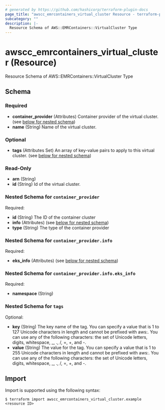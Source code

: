 ```yaml
---
# generated by https://github.com/hashicorp/terraform-plugin-docs
page_title: "awscc_emrcontainers_virtual_cluster Resource - terraform-provider-awscc"
subcategory: ""
description: |-
  Resource Schema of AWS::EMRContainers::VirtualCluster Type
---
```


# awscc_emrcontainers_virtual_cluster (Resource)

Resource Schema of AWS::EMRContainers::VirtualCluster Type



<!-- schema generated by tfplugindocs -->
## Schema

### Required

- **container_provider** (Attributes) Container provider of the virtual cluster. (see [below for nested schema](#nestedatt--container_provider))
- **name** (String) Name of the virtual cluster.

### Optional

- **tags** (Attributes Set) An array of key-value pairs to apply to this virtual cluster. (see [below for nested schema](#nestedatt--tags))

### Read-Only

- **arn** (String)
- **id** (String) Id of the virtual cluster.

<a id="nestedatt--container_provider"></a>
### Nested Schema for `container_provider`

Required:

- **id** (String) The ID of the container cluster
- **info** (Attributes) (see [below for nested schema](#nestedatt--container_provider--info))
- **type** (String) The type of the container provider

<a id="nestedatt--container_provider--info"></a>
### Nested Schema for `container_provider.info`

Required:

- **eks_info** (Attributes) (see [below for nested schema](#nestedatt--container_provider--info--eks_info))

<a id="nestedatt--container_provider--info--eks_info"></a>
### Nested Schema for `container_provider.info.eks_info`

Required:

- **namespace** (String)




<a id="nestedatt--tags"></a>
### Nested Schema for `tags`

Optional:

- **key** (String) The key name of the tag. You can specify a value that is 1 to 127 Unicode characters in length and cannot be prefixed with aws:. You can use any of the following characters: the set of Unicode letters, digits, whitespace, _, ., /, =, +, and -.
- **value** (String) The value for the tag. You can specify a value that is 1 to 255 Unicode characters in length and cannot be prefixed with aws:. You can use any of the following characters: the set of Unicode letters, digits, whitespace, _, ., /, =, +, and -.

## Import

Import is supported using the following syntax:

```shell
$ terraform import awscc_emrcontainers_virtual_cluster.example <resource ID>
```
